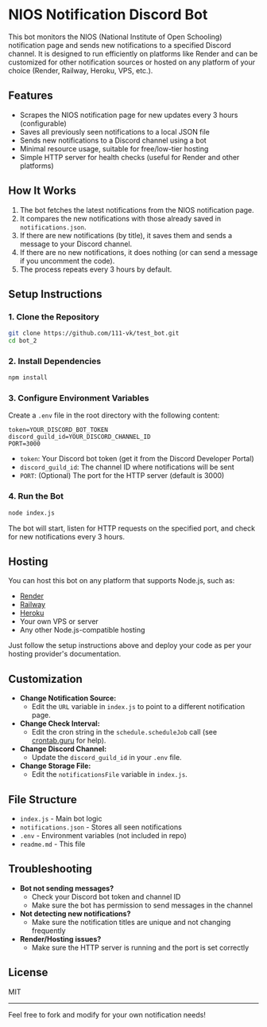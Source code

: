 # NIOS Notification Discord Bot

This bot monitors the NIOS (National Institute of Open Schooling) notification page and sends new notifications to a specified Discord channel. It is designed to run efficiently on platforms like Render and can be customized for other notification sources or hosted on any platform of your choice (Render, Railway, Heroku, VPS, etc.).

## Features
- Scrapes the NIOS notification page for new updates every 3 hours (configurable)
- Saves all previously seen notifications to a local JSON file
- Sends new notifications to a Discord channel using a bot
- Minimal resource usage, suitable for free/low-tier hosting
- Simple HTTP server for health checks (useful for Render and other platforms)

## How It Works
1. The bot fetches the latest notifications from the NIOS notification page.
2. It compares the new notifications with those already saved in `notifications.json`.
3. If there are new notifications (by title), it saves them and sends a message to your Discord channel.
4. If there are no new notifications, it does nothing (or can send a message if you uncomment the code).
5. The process repeats every 3 hours by default.

## Setup Instructions

### 1. Clone the Repository
```bash
git clone https://github.com/111-vk/test_bot.git
cd bot_2
```

### 2. Install Dependencies
```bash
npm install
```

### 3. Configure Environment Variables
Create a `.env` file in the root directory with the following content:
```
token=YOUR_DISCORD_BOT_TOKEN
discord_guild_id=YOUR_DISCORD_CHANNEL_ID
PORT=3000
```
- `token`: Your Discord bot token (get it from the Discord Developer Portal)
- `discord_guild_id`: The channel ID where notifications will be sent
- `PORT`: (Optional) The port for the HTTP server (default is 3000)

### 4. Run the Bot
```bash
node index.js
```

The bot will start, listen for HTTP requests on the specified port, and check for new notifications every 3 hours.

## Hosting
You can host this bot on any platform that supports Node.js, such as:
- [Render](https://render.com/)
- [Railway](https://railway.app/)
- [Heroku](https://heroku.com/)
- Your own VPS or server
- Any other Node.js-compatible hosting

Just follow the setup instructions above and deploy your code as per your hosting provider's documentation.

## Customization
- **Change Notification Source:**
  - Edit the `URL` variable in `index.js` to point to a different notification page.
- **Change Check Interval:**
  - Edit the cron string in the `schedule.scheduleJob` call (see [crontab.guru](https://crontab.guru/) for help).
- **Change Discord Channel:**
  - Update the `discord_guild_id` in your `.env` file.
- **Change Storage File:**
  - Edit the `notificationsFile` variable in `index.js`.

## File Structure
- `index.js` - Main bot logic
- `notifications.json` - Stores all seen notifications
- `.env` - Environment variables (not included in repo)
- `readme.md` - This file

## Troubleshooting
- **Bot not sending messages?**
  - Check your Discord bot token and channel ID
  - Make sure the bot has permission to send messages in the channel
- **Not detecting new notifications?**
  - Make sure the notification titles are unique and not changing frequently
- **Render/Hosting issues?**
  - Make sure the HTTP server is running and the port is set correctly

## License
MIT

---

Feel free to fork and modify for your own notification needs!